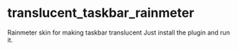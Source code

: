 # translucent_taskbar_rainmeter
Rainmeter skin for making taskbar translucent
Just install the plugin and run it.
